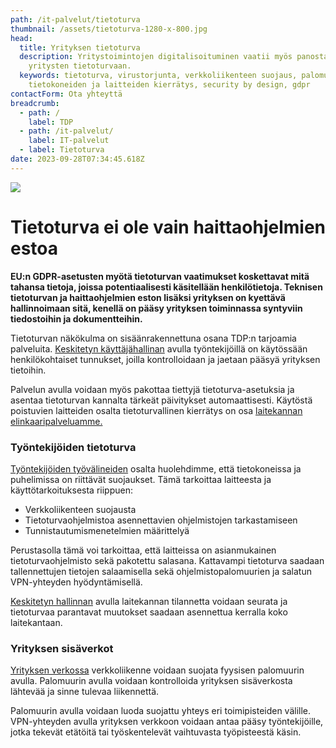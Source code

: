 ```yaml
---
path: /it-palvelut/tietoturva
thumbnail: /assets/tietoturva-1280-x-800.jpg
head:
  title: Yrityksen tietoturva
  description: Yritystoimintojen digitalisoituminen vaatii myös panostamista
    yritysten tietoturvaan.
  keywords: tietoturva, virustorjunta, verkkoliikenteen suojaus, palomuurit,
    tietokoneiden ja laitteiden kierrätys, security by design, gdpr
contactForm: Ota yhteyttä
breadcrumb:
  - path: /
    label: TDP
  - path: /it-palvelut/
    label: IT-palvelut
  - label: Tietoturva
date: 2023-09-28T07:34:45.618Z
---
```

![](/assets/tietoturva-1280-x-800.jpg)

# Tietoturva ei ole vain haittaohjelmien estoa

**EU:n GDPR-asetusten myötä tietoturvan vaatimukset koskettavat mitä tahansa tietoja, joissa potentiaalisesti käsitellään henkilötietoja. Teknisen tietoturvan ja haittaohjelmien eston lisäksi yrityksen on kyettävä hallinnoimaan sitä, kenellä on pääsy yrityksen toiminnassa syntyviin tiedostoihin ja dokumentteihin.**

Tietoturvan näkökulma on sisäänrakennettuna osana TDP:n tarjoamia palveluita. <a href="/it-palvelut/keskitetty-hallinta">Keskitetyn käyttäjähallinan</a> avulla työntekijöillä on käytössään henkilökohtaiset tunnukset, joilla kontrolloidaan ja jaetaan pääsyä yrityksen tietoihin. 

Palvelun avulla voidaan myös pakottaa tiettyjä tietoturva-asetuksia ja asentaa tietoturvan kannalta tärkeät päivitykset automaattisesti. Käytöstä poistuvien laitteiden osalta tietoturvallinen kierrätys on osa <a href="/it-palvelut/elinkaaripalvelu">laitekannan elinkaaripalveluamme.</a>

### Työntekijöiden tietoturva

<a href="/it-laitteet/tyontekijat">Työntekijöiden työvälineiden</a> osalta huolehdimme, että tietokoneissa ja puhelimissa on riittävät suojaukset. Tämä tarkoittaa laitteesta ja käyttötarkoituksesta riippuen: 

* Verkkoliikenteen suojausta
* Tietoturvaohjelmistoa asennettavien ohjelmistojen tarkastamiseen
* Tunnistautumismenetelmien määrittelyä

Perustasolla tämä voi tarkoittaa, että laitteissa on asianmukainen tietoturvaohjelmisto sekä pakotettu salasana. Kattavampi tietoturva saadaan tallennettujen tietojen salaamisella sekä ohjelmistopalomuurien ja salatun VPN-yhteyden hyödyntämisellä. 

[Keskitetyn hallinnan](https://www.tdp.fi/ohjelmistot/jumpcloud) avulla laitekannan tilannetta voidaan seurata ja tietoturvaa parantavat muutokset saadaan asennettua kerralla koko laitekantaan.

### Yrityksen sisäverkot

<a href="/it-laitteet/verkot">Yrityksen verkossa</a> verkkoliikenne voidaan suojata fyysisen palomuurin avulla. Palomuurin avulla voidaan kontrolloida yrityksen sisäverkosta lähtevää ja sinne tulevaa liikennettä. 

Palomuurin avulla voidaan luoda suojattu yhteys eri toimipisteiden välille. VPN-yhteyden avulla yrityksen verkkoon voidaan antaa pääsy työntekijöille, jotka tekevät etätöitä tai työskentelevät vaihtuvasta työpisteestä käsin.